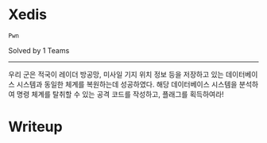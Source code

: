 # Xedis

`Pwn`

Solved by 1 Teams

---

우리 군은 적국이 레이더 방공망, 미사일 기지 위치 정보 등을 저장하고 있는 데이터베이스 시스템과 동일한 체계를 복원하는데 성공하였다. 해당 데이터베이스 시스템을 분석하여 명령 체계를 탈취할 수 있는 공격 코드를 작성하고, 플래그를 획득하여라!

# Writeup

